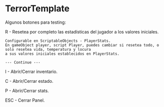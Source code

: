 # TerrorTemplate

Algunos botones para testing:

R - Resetea por completo las estadísticas del jugador a los valores iniciales.

    Configurable en ScriptableObjects - PlayerStats.
    En gameObject player, script Player, puedes cambiar si resetea todo, o solo resetea vida, temperatura y locura 
    a sus valores iniciales establecidos en PlayerStats.

    --- Continue ---

I - Abrir/Cerrar inventario.

C - Abrir/Cerrar estado. 

P - Abrir/Cerrar stats.

ESC - Cerrar Panel.
